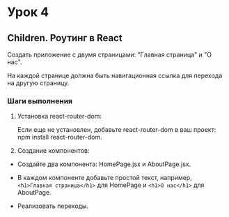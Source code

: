 # Урок 4

## Children. Роутинг в React

Создать приложение с двумя страницами: "Главная страница" и "О нас".

На каждой странице должна быть навигационная ссылка для перехода на другую страницу.

### Шаги выполнения

1. Установка react-router-dom:

    Если еще не установлен, добавьте react-router-dom в ваш проект: npm install react-router-dom.

2. Создание компонентов:

- Создайте два компонента: HomePage.jsx и AboutPage.jsx.

- В каждом компоненте добавьте простой текст, например, `<h1>Главная страница</h1>` для HomePage и `<h1>О нас</h1>` для AboutPage.

- Реализовать переходы.
